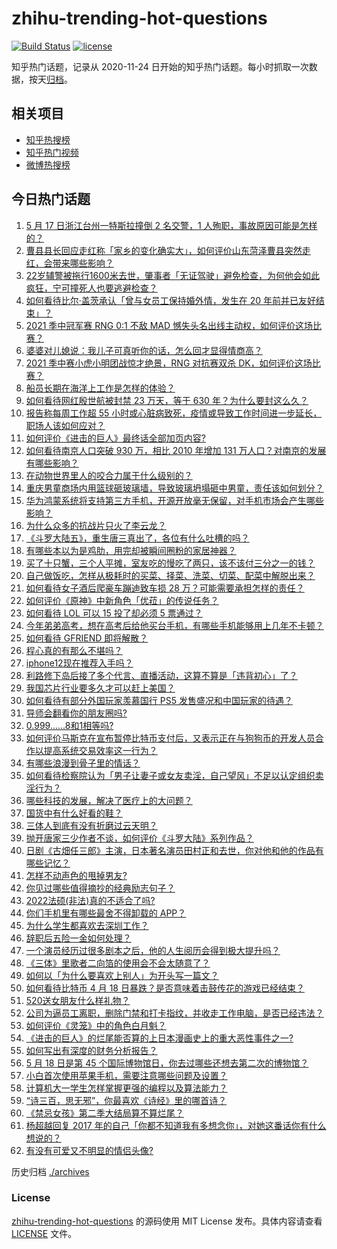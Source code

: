 # zhihu-trending-hot-questions

[![Build Status](https://github.com/justjavac/zhihu-trending-hot-questions/workflows/ci/badge.svg?branch=master)](https://github.com/justjavac/zhihu-trending-hot-questions/actions)
[![license](https://img.shields.io/github/license/justjavac/zhihu-trending-hot-questions)](https://github.com/justjavac/zhihu-trending-hot-questions/blob/master/LICENSE)

知乎热门话题，记录从 2020-11-24 日开始的知乎热门话题。每小时抓取一次数据，按天[归档](./archives)。

## 相关项目

- [知乎热搜榜](https://github.com/justjavac/zhihu-trending-top-search)
- [知乎热门视频](https://github.com/justjavac/zhihu-trending-hot-video)
- [微博热搜榜](https://github.com/justjavac/weibo-trending-hot-search)

## 今日热门话题

<!-- BEGIN -->
<!-- 最后更新时间 Wed May 19 2021 05:01:34 GMT+0800 (China Standard Time) -->

1. [5 月 17 日浙江台州一特斯拉撞倒 2 名交警，1
   人殉职，事故原因可能是怎样的？](https://www.zhihu.com/question/460003832)
2. [曹县县长回应走红称「家乡的变化确实大」，如何评价山东菏泽曹县突然走红，会带来哪些影响？](https://www.zhihu.com/question/460089541)
3. [22岁辅警被拖行1600米去世，肇事者「无证驾驶」避免检查，为何他会如此疯狂，宁可撞死人也要逃避检查？](https://www.zhihu.com/question/460135941)
4. [如何看待比尔·盖茨承认「曾与女员工保持婚外情，发生在 20
   年前并已友好结束」？](https://www.zhihu.com/question/460064207)
5. [2021 季中冠军赛 RNG 0:1 不敌 MAD
   憾失头名出线主动权，如何评价这场比赛？](https://www.zhihu.com/question/460195556)
6. [婆婆对儿媳说：我儿子可真听你的话，怎么回才显得情商高？](https://www.zhihu.com/question/431787513)
7. [2021 季中赛小虎小明团战惊才绝景，RNG 对抗赛双杀
   DK，如何评价这场比赛？](https://www.zhihu.com/question/460167203)
8. [船员长期在海洋上工作是怎样的体验？](https://www.zhihu.com/question/29298020)
9. [如何看待网红殷世航被封禁 23 万天，等于 630
   年？为什么要封这么久？](https://www.zhihu.com/question/459925437)
10. [报告称每周工作超 55
    小时或心脏病致死，疫情或导致工作时间进一步延长，职场人该如何应对？](https://www.zhihu.com/question/460063511)
11. [如何评价《进击的巨人》最终话全部加页内容?](https://www.zhihu.com/question/460186596)
12. [如何看待南京人口突破 930 万，相比 2010 年增加 131
    万人口？对南京的发展有哪些影响？](https://www.zhihu.com/question/460073729)
13. [在动物世界里人的咬合力属于什么级别的？](https://www.zhihu.com/question/459408371)
14. [重庆男童商场内用篮球砸玻璃墙，导致玻璃坍塌砸中男童，责任该如何划分？](https://www.zhihu.com/question/459951061)
15. [华为鸿蒙系统将支持第三方手机，开源开放毫无保留，对手机市场会产生哪些影响？](https://www.zhihu.com/question/460090403)
16. [为什么众多的抗战片只火了李云龙？](https://www.zhihu.com/question/268674369)
17. [《斗罗大陆五》，重生唐三真出了，各位有什么吐槽的吗？](https://www.zhihu.com/question/459557005)
18. [有哪些本以为是鸡肋，用完却被瞬间圈粉的家居神器？](https://www.zhihu.com/question/359026960)
19. [买了十只蟹，三个人平摊，室友吃的慢吃了两只，该不该付三分之一的钱？](https://www.zhihu.com/question/455193507)
20. [自己做饭吃，怎样从极耗时的买菜、择菜、洗菜、切菜、配菜中解脱出来？](https://www.zhihu.com/question/22903687)
21. [如何看待女子酒后爬豪车蹦迪致车损 28
    万？可能需要承担怎样的责任？](https://www.zhihu.com/question/459759486)
22. [如何评价《原神》中新角色「优菈」的传说任务？](https://www.zhihu.com/question/460157064)
23. [如何看待 LOL 可以 15 投了却必须 5 票通过？](https://www.zhihu.com/question/460061128)
24. [今年弟弟高考，想在高考后给他买台手机，有哪些手机能够用上几年不卡顿？](https://www.zhihu.com/question/459230225)
25. [如何看待 GFRIEND 即将解散？](https://www.zhihu.com/question/460090159)
26. [程心真的有那么不堪吗？](https://www.zhihu.com/question/418036982)
27. [iphone12现在推荐入手吗？](https://www.zhihu.com/question/444574639)
28. [利路修下岛后接了多个代言、直播活动，这算不算是「违背初心」了？](https://www.zhihu.com/question/460088683)
29. [我国芯片行业要多久才可以赶上美国？](https://www.zhihu.com/question/403452621)
30. [如何看待有部分外国玩家羡慕国行 PS5
    发售盛况和中国玩家的待遇？](https://www.zhihu.com/question/459685754)
31. [导师会翻看你的朋友圈吗?](https://www.zhihu.com/question/377742704)
32. [0.999......8和1相等吗?](https://www.zhihu.com/question/459883219)
33. [如何评价马斯克在宣布暂停比特币支付后，又表示正在与狗狗币的开发人员合作以提高系统交易效率这一行为？](https://www.zhihu.com/question/459406032)
34. [有哪些浪漫到骨子里的情话？](https://www.zhihu.com/question/422342566)
35. [如何看待检察院认为「男子让妻子或女友卖淫，自己望风」不足以认定组织卖淫行为？](https://www.zhihu.com/question/459692463)
36. [哪些科技的发展，解决了医疗上的大问题？](https://www.zhihu.com/question/459947188)
37. [国货中有什么好看的鞋？](https://www.zhihu.com/question/278654959)
38. [三体人到底有没有折磨过云天明？](https://www.zhihu.com/question/459076670)
39. [抛开唐家三少作者不谈，如何评价《斗罗大陆》系列作品？](https://www.zhihu.com/question/458675311)
40. [日剧《古畑任三郎》主演，日本著名演员田村正和去世，你对他和他的作品有哪些记忆？](https://www.zhihu.com/question/460168527)
41. [怎样不动声色的甩掉男友?](https://www.zhihu.com/question/325314779)
42. [你见过哪些值得摘抄的经典励志句子？](https://www.zhihu.com/question/447620837)
43. [2022法硕(非法)真的不适合了吗?](https://www.zhihu.com/question/438205558)
44. [你们手机里有哪些最舍不得卸载的 APP？](https://www.zhihu.com/question/427095722)
45. [为什么学生都喜欢去深圳工作？](https://www.zhihu.com/question/442868905)
46. [辞职后五险一金如何处理？](https://www.zhihu.com/question/54840341)
47. [一个演员经历过很多剧本之后，他的人生阅历会得到极大提升吗？](https://www.zhihu.com/question/455251862)
48. [《三体》里歌者二向箔的使用会不会太随意了？](https://www.zhihu.com/question/459124778)
49. [如何以「为什么要喜欢上别人」为开头写一篇文？](https://www.zhihu.com/question/443120413)
50. [如何看待比特币 4 月 18
    日暴跌？是否意味着击鼓传花的游戏已经结束？](https://www.zhihu.com/question/455237775)
51. [520送女朋友什么样礼物？](https://www.zhihu.com/question/458252305)
52. [公司为逼员工离职，删除门禁和打卡指纹，并收走工作电脑，是否已经违法？](https://www.zhihu.com/question/458446577)
53. [如何评价《灵笼》中的角色白月魁？](https://www.zhihu.com/question/458161195)
54. [《进击的巨人》的烂尾能否算的上日本漫画史上的重大恶性事件之一?](https://www.zhihu.com/question/453573225)
55. [如何写出有深度的财务分析报告？](https://www.zhihu.com/question/38624533)
56. [5 月 18 日是第 45
    个国际博物馆日，你去过哪些还想去第二次的博物馆？](https://www.zhihu.com/question/460050202)
57. [小白首次使用苹果手机，需要注意哪些问题及设置？](https://www.zhihu.com/question/361796127)
58. [计算机大一学生怎样掌握更强的编程以及算法能力？](https://www.zhihu.com/question/444269929)
59. [“诗三百，思无邪”，你最喜欢《诗经》里的哪首诗？](https://www.zhihu.com/question/459755903)
60. [《禁忌女孩》第二季大结局算不算烂尾？](https://www.zhihu.com/question/458737109)
61. [杨超越回复 2017
    年的自己「你都不知道我有多想念你」，对她这番话你有什么想说的？](https://www.zhihu.com/question/459691259)
62. [有没有可爱又不明显的情侣头像?](https://www.zhihu.com/question/347976724)

<!-- END -->

历史归档 [./archives](./archives)

### License

[zhihu-trending-hot-questions](https://github.com/justjavac/zhihu-trending-hot-questions)
的源码使用 MIT License 发布。具体内容请查看 [LICENSE](./LICENSE) 文件。
